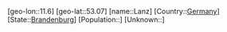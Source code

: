 ﻿---
location: [53.07,11.6]
type: City
tags:
- geo/City


SpocWebEntityId: 31846
isDeleted: false
confidential: public

---
[geo-lon::11.6]
[geo-lat::53.07]
[name::Lanz]
[Country::[Germany](geo/Continent/Europe/Germany.md)]
[State::[Brandenburg](geo/Continent/Europe/Germany/Brandenburg.md)]
[Population::]
[Unknown::]

